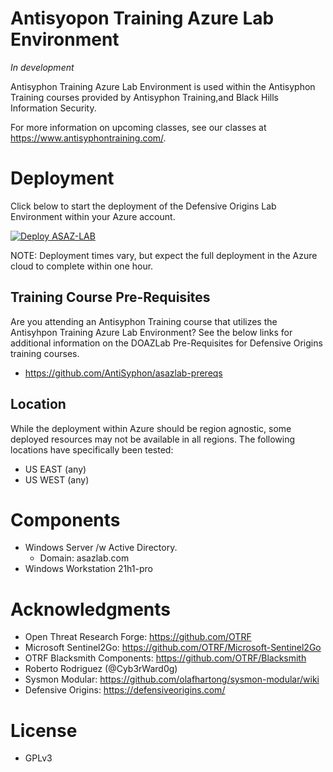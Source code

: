 # Antisyopon Training Azure Lab Environment

*In development* 

Antisyphon Training Azure Lab  Environment is used within the Antisyphon Training courses provided by Antisyphon Training,and Black Hills Information Security.

For more information on upcoming classes, see our classes at https://www.antisyphontraining.com/.

# Deployment 
Click below to start the deployment of the Defensive Origins Lab Environment within your Azure account.

[![Deploy ASAZ-LAB](https://aka.ms/deploytoazurebutton)](https://portal.azure.com/#create/Microsoft.Template/uri/%68%74%74%70%73%3a%2f%2f%72%61%77%2e%67%69%74%68%75%62%75%73%65%72%63%6f%6e%74%65%6e%74%2e%63%6f%6d%2f%44%65%66%65%6e%73%69%76%65%4f%72%69%67%69%6e%73%2f%44%4f%2d%4c%41%42%2f%6d%61%69%6e%2f%61%7a%75%72%65%2d%64%65%70%6c%6f%79%2e%6a%73%6f%6e/createUIDefinitionUri/%68%74%74%70%73%3a%2f%2f%72%61%77%2e%67%69%74%68%75%62%75%73%65%72%63%6f%6e%74%65%6e%74%2e%63%6f%6d%2f%44%65%66%65%6e%73%69%76%65%4f%72%69%67%69%6e%73%2f%44%4f%2d%4c%41%42%2f%6d%61%69%6e%2f%75%69%64%65%66%69%6e%69%74%69%6f%6e%2e%6a%73%6f%6e) 

NOTE: Deployment times vary, but expect the full deployment in the Azure cloud to complete within one hour.

## Training Course Pre-Requisites
Are you attending an Antisyphon Training course that utilizes the Antisyhpon Training Azure Lab Environment?  See the below links for additional information on the DOAZLab Pre-Requisites for Defensive Origins training courses. 
* https://github.com/AntiSyphon/asazlab-prereqs

## Location
While the deployment within Azure should be region agnostic, some deployed resources may not be available in all regions.
The following locations have specifically been tested:
* US EAST (any)
* US WEST (any)

# Components
* Windows Server /w Active Directory.
  * Domain: asazlab.com
* Windows Workstation 21h1-pro

# Acknowledgments
* Open Threat Research Forge: https://github.com/OTRF
* Microsoft Sentinel2Go: https://github.com/OTRF/Microsoft-Sentinel2Go
* OTRF Blacksmith Components: https://github.com/OTRF/Blacksmith
* Roberto Rodriguez (@Cyb3rWard0g)
* Sysmon Modular: https://github.com/olafhartong/sysmon-modular/wiki 
* Defensive Origins: https://defensiveorigins.com/

# License
 * GPLv3
